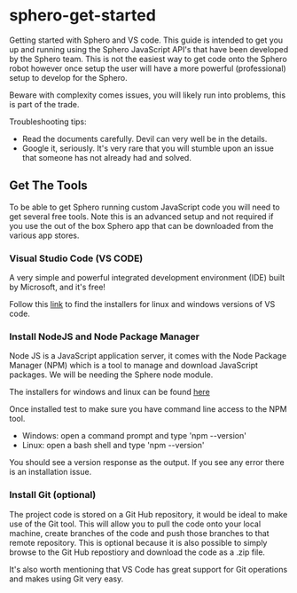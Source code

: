 # sphero-get-started
Getting started with Sphero and VS code. This guide is intended to get you up and running using the Sphero JavaScript API's that have been developed by the Sphero team. This is not the easiest way to get code onto the Sphero robot however once setup the user will have a more powerful (professional) setup to develop for the Sphero. 

Beware with complexity comes issues, you will likely run into problems, this is part of the trade. 

Troubleshooting tips:
- Read the documents carefully. Devil can very well be in the details.  
- Google it, seriously. It's very rare that you will stumble upon an issue that someone has not already had and solved.

## Get The Tools

To be able to get Sphero running custom JavaScript code you will need to get several free tools. Note this is an advanced setup and not required if you use the out of the box Sphero app that can be downloaded from the various app stores. 

### Visual Studio Code  (VS CODE)

A very simple and powerful integrated development environment (IDE) built by Microsoft, and it's free!

Follow this [link](https://code.visualstudio.com/) to find the installers for linux and windows versions of VS code. 

### Install NodeJS and Node Package Manager

Node JS is a JavaScript application server, it comes with the Node Package Manager (NPM) which is a tool to manage and download JavaScript packages. We will be needing the Sphere node module. 

The installers for windows and linux can be found [here](https://code.visualstudio.com/)

Once installed test to make sure you have command line access to the NPM tool. 

 - Windows: open a command prompt and type 'npm --version'
 - Linux: open a bash shell and type 'npm --version'

 You should see a version response as the output. If you see any error there is an installation issue.

 ### Install Git (optional)
 The project code is stored on a Git Hub repository, it would be ideal to make use of the Git tool. This will allow you to pull the code onto your local machine, create branches of the code and push those branches to that remote repository. This is optional because it is also possible to simply browse to the Git Hub repostiory and download the code as a .zip file. 

 It's also worth mentioning that VS Code has great support for Git operations and makes using Git very easy.  


